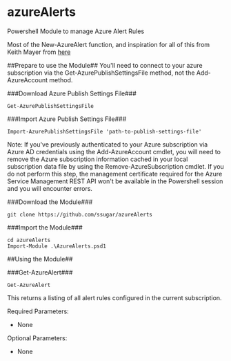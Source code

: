 # azureAlerts
Powershell Module to manage Azure Alert Rules

Most of the New-AzureAlert function, and inspiration for all of this from Keith Mayer from [here](http://blogs.technet.com/b/keithmayer/archive/2014/11/08/scripts-to-tools-automate-monitoring-alert-rules-in-microsoft-azure-with-powershell-and-the-azure-service-management-rest-api.aspx)

##Prepare to use the Module##
You'll need to connect to your azure subscription via the Get-AzurePublishSettingsFile method, not the Add-AzureAccount method.

###Download Azure Publish Settings File###

    Get-AzurePublishSettingsFile

###Import Azure Publish Settings File###

    Import-AzurePublishSettingsFile 'path-to-publish-settings-file'

Note: If you've previously authenticated to your Azure subscription via Azure AD credentials using the Add-AzureAccount cmdlet, you will need to remove the Azure subscription information cached in your local subscription data file by using the Remove-AzureSubscription cmdlet. If you do not perform this step, the management certificate required for the Azure Service Management REST API won't be available in the Powershell session and you will encounter errors.

###Download the Module###

    git clone https://github.com/ssugar/azureAlerts
	
###Import the Module###

	cd azureAlerts
    Import-Module .\AzureAlerts.psd1
	
##Using the Module##

###Get-AzureAlert###

    Get-AzureAlert

This returns a listing of all alert rules configured in the current subscription.

Required Parameters:
+ None

 Optional Parameters:
+ None




